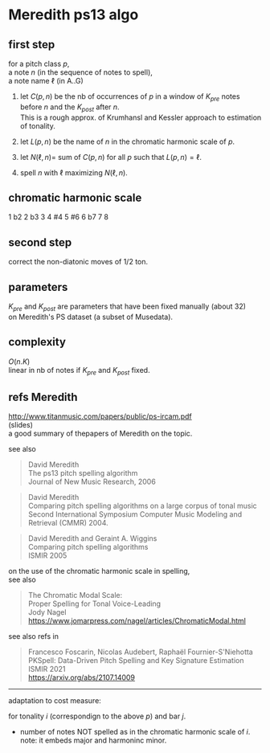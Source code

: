 # Meredith ps13 algo

## first step

for a pitch class $p$,  
a note $n$ (in the sequence of notes to spell),  
a note name $\ell$ (in A..G)

1. let $C(p, n)$ be the nb of occurrences of $p$ 
   in a window of $K_{pre}$ notes before $n$ and the $K_{post}$ after $n$.  
   This is a rough approx. of Krumhansl and Kessler approach to estimation of tonality.

2. let $L(p, n)$ be the name of $n$ in the chromatic harmonic scale of $p$.

3. let $N(\ell, n) =$ sum of $C(p, n)$ for all $p$ such that $L(p, n) = \ell$.

4. spell $n$ with $\ell$ maximizing  $N(\ell, n)$.

## chromatic harmonic scale

1 b2 2 b3 3 4 #4 5 #6 6 b7 7 8

## second step

correct the non-diatonic moves of 1/2 ton.

## parameters

$K_{pre}$ and $K_{post}$ are parameters that have been fixed manually (about 32)  
on Meredith's PS dataset (a subset of Musedata).

## complexity

$O(n . K)$  
linear in nb of notes if $K_{pre}$ and $K_{post}$ fixed.

## refs Meredith

http://www.titanmusic.com/papers/public/ps-ircam.pdf  
(slides)  
a good summary of thepapers of Meredith on the topic.

see also

> David Meredith  
>   The ps13 pitch spelling algorithm  
>   Journal of New Music Research, 2006

> David Meredith  
>   Comparing pitch spelling algorithms on a large corpus of tonal music  
>   Second International Symposium Computer Music Modeling and Retrieval (CMMR) 2004.

> David Meredith and Geraint A. Wiggins  
>   Comparing pitch spelling algorithms  
>   ISMIR 2005

on the use of the chromatic harmonic scale in spelling,  
see also 

> The Chromatic Modal Scale:  
>   Proper Spelling for Tonal Voice-Leading  
>   Jody Nagel  
>   https://www.jomarpress.com/nagel/articles/ChromaticModal.html

see also refs in 

> Francesco Foscarin, Nicolas Audebert, Raphaël Fournier-S'Niehotta  
>  PKSpell: Data-Driven Pitch Spelling and Key Signature Estimation  
> ISMIR 2021  
> https://arxiv.org/abs/2107.14009

---

adaptation to cost measure:

for tonality $i$ (correspondign to the above $p$) and bar $j$.

- number of notes NOT spelled as in the chromatic harmonic scale of $i$.
  note: it embeds major and harmoninc minor.
